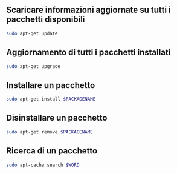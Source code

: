 ## Scaricare informazioni aggiornate su tutti i pacchetti disponibili
```sh
sudo apt-get update
```

## Aggiornamento di tutti i pacchetti installati
```sh
sudo apt-get upgrade
```

## Installare un pacchetto
```sh
sudo apt-get install $PACKAGENAME
```

## Disinstallare un pacchetto
```sh
sudo apt-get remove $PACKAGENAME
```

## Ricerca di un pacchetto
```sh
sudo apt-cache search $WORD
```
